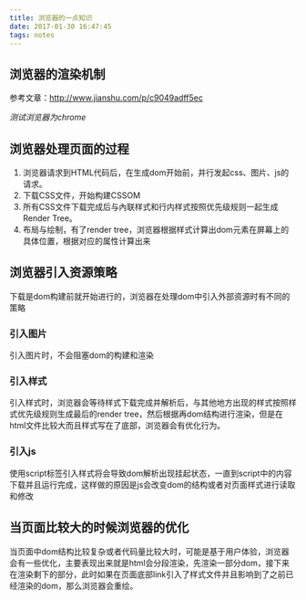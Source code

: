 ```yaml
---
title: 浏览器的一点知识
date: 2017-01-30 16:47:45
tags: notes
---
```


## 浏览器的渲染机制

参考文章：http://www.jianshu.com/p/c9049adff5ec

*测试浏览器为chrome*

## 浏览器处理页面的过程

1. 浏览器请求到HTML代码后，在生成dom开始前，并行发起css、图片、js的请求。
2. 下载CSS文件，开始构建CSSOM
3. 所有CSS文件下载完成后与內联样式和行内样式按照优先级规则一起生成 Render Tree。
4. 布局与绘制，有了render tree，浏览器根据样式计算出dom元素在屏幕上的具体位置，根据对应的属性计算出来

## 浏览器引入资源策略
下载是dom构建前就开始进行的，浏览器在处理dom中引入外部资源时有不同的策略
### 引入图片

引入图片时，不会阻塞dom的构建和渲染

### 引入样式

引入样式时，浏览器会等待样式下载完成并解析后，与其他地方出现的样式按照样式优先级规则生成最后的render tree，然后根据再dom结构进行渲染，但是在html文件比较大而且样式写在了底部，浏览器会有优化行为。

### 引入js

使用script标签引入样式将会导致dom解析出现挂起状态，一直到script中的内容下载并且运行完成，这样做的原因是js会改变dom的结构或者对页面样式进行读取和修改





## 当页面比较大的时候浏览器的优化

当页面中dom结构比较复杂或者代码量比较大时，可能是基于用户体验，浏览器会有一些优化，主要表现出来就是html会分段渲染，先渲染一部分dom，接下来在渲染剩下的部分，此时如果在页面底部link引入了样式文件并且影响到了之前已经渲染的dom，那么浏览器会重绘。


